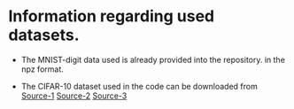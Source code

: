 # Information regarding used datasets.

 + The MNIST-digit data used is already provided into the repository.
   in the npz format.

 + The CIFAR-10 dataset used in the code can be downloaded from
   [Source-1](https://www.kaggle.com/janzenliu/cifar-10-batches-py)
   [Source-2](https://github.com/netzo92/cs291k---MP1/tree/master/cifar-10-batches-py)
   [Source-3](https://github.com/NickYellow/Densenet/tree/master/cifar-10-batches-py)


 
